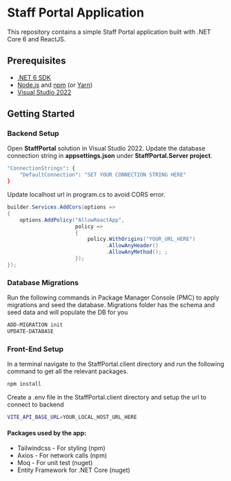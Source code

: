 
# Staff Portal Application

This repository contains a simple Staff Portal application built with .NET Core 6 and ReactJS.



## Prerequisites 
- [.NET 6 SDK](https://dotnet.microsoft.com/download/dotnet/6.0)
- [Node.js](https://nodejs.org/) and [npm](https://www.npmjs.com/) (or [Yarn](https://yarnpkg.com/))
- [Visual Studio 2022](https://visualstudio.microsoft.com/vs/)

## Getting Started

### Backend Setup

Open **StaffPortal** solution in Visual Studio 2022.
Update the database connection string in **appsettings.json** under **StaffPortal.Server project**.

```bash
"ConnectionStrings": {
    "DefaultConnection": "SET YOUR CONNECTION STRING HERE"
}
```
Update localhost url in program.cs to avoid CORS error.
```c#
builder.Services.AddCors(options =>
{
    options.AddPolicy("AllowReactApp",
                      policy =>
                      {
                          policy.WithOrigins("YOUR_URL_HERE")
                                .AllowAnyHeader()
                                .AllowAnyMethod(); ;
                      });
});
```

### Database Migrations
Run the following commands in Package Manager Console (PMC) to apply migrations and seed the database. Migrations folder has the schema and seed data and will populate the DB for you

```bash
ADD-MIGRATION init
UPDATE-DATABASE
```

### Front-End Setup
In a terminal navigate to the StaffPortal.client directory and run the following command to get all the relevant packages. 

```bash
npm install
```
Create a .env file in the StaffPortal.client directory and setup the url to connect to backend
```bash
VITE_API_BASE_URL=YOUR_LOCAL_HOST_URL_HERE
```


#### Packages used by the app:
- Tailwindcss - For styling (npm)
- Axios - For network calls (npm)
- Moq - For unit test (nuget)
- Entity Framework for .NET Core (nuget)
